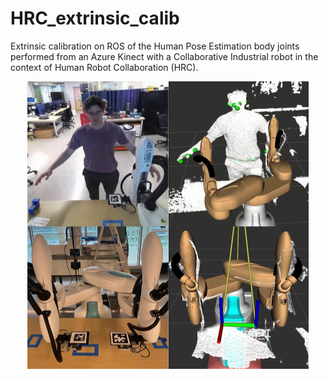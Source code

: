 # HRC_extrinsic_calib
Extrinsic calibration on ROS of the Human Pose Estimation body joints performed from an Azure Kinect with a Collaborative Industrial robot in the context of Human Robot Collaboration (HRC).
<div align="center">
  <img src="viz.jpeg" alt="viz extrinsic calib" width="450" height="460">
</div>
